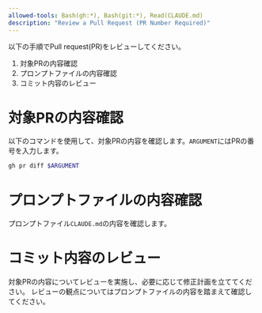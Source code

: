 ```yaml
---
allowed-tools: Bash(gh:*), Bash(git:*), Read(CLAUDE.md)
description: "Review a Pull Request (PR Number Required)"
---
```


以下の手順でPull request(PR)をレビューしてください。

1. 対象PRの内容確認
2. プロンプトファイルの内容確認
3. コミット内容のレビュー

# 対象PRの内容確認

以下のコマンドを使用して、対象PRの内容を確認します。`ARGUMENT`にはPRの番号を入力します。

```bash
gh pr diff $ARGUMENT
```

# プロンプトファイルの内容確認

プロンプトファイル`CLAUDE.md`の内容を確認します。

# コミット内容のレビュー

対象PRの内容についてレビューを実施し、必要に応じて修正計画を立ててください。
レビューの観点についてはプロンプトファイルの内容を踏まえて確認してください。
